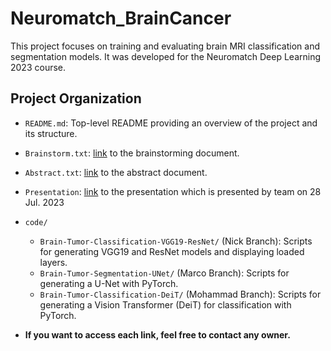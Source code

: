 # Neuromatch_BrainCancer

This project focuses on training and evaluating brain MRI classification and segmentation models. It was developed for the Neuromatch Deep Learning 2023 course.

## Project Organization

- `README.md`: Top-level README providing an overview of the project and its structure.
- `Brainstorm.txt`: [link](https://docs.google.com/document/d/1ciePk8vY85T9EX3hLCIk5VW4d4xa-iHuBFip6xz5OGw/edit) to the brainstorming document.
- `Abstract.txt`: [link](https://docs.google.com/document/d/18ouqUtmKn6QrBKCwLOlqocSsGn5TwioaZNzClKi_V7Q/edit) to the abstract document.
- `Presentation`: [link](https://docs.google.com/presentation/d/1ozzhNYE24xzYP0fBhCuX39sN_QecBMo9rxHDPYbrRhw/edit?usp=sharing) to the presentation which is presented by team on 28 Jul. 2023
- `code/`
    - `Brain-Tumor-Classification-VGG19-ResNet/` (Nick Branch): Scripts for generating VGG19 and ResNet models and displaying loaded layers.
    - `Brain-Tumor-Segmentation-UNet/` (Marco Branch): Scripts for generating a U-Net with PyTorch.
    - `Brain-Tumor-Classification-DeiT/` (Mohammad Branch): Scripts for generating a Vision Transformer (DeiT) for classification with PyTorch.

- <b>If you want to access each link, feel free to contact any owner.</b>
